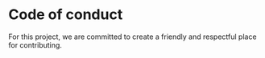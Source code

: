 # Code of conduct

For this project, we are committed to create a friendly and respectful place for contributing.

